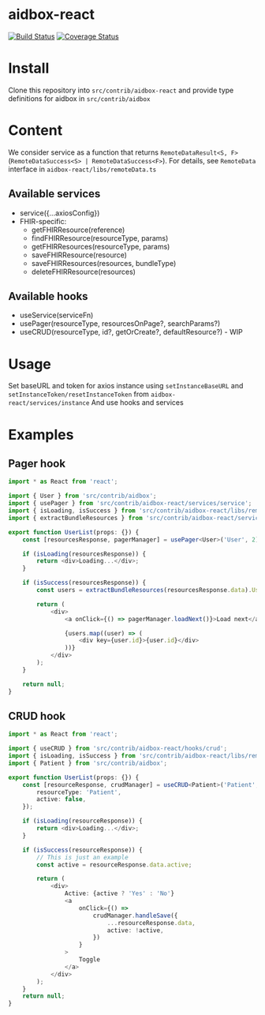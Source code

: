 # aidbox-react

[![Build Status](https://travis-ci.org/beda-software/aidbox-react.svg?branch=master)](https://travis-ci.org/beda-software/aidbox-react) [![Coverage Status](https://coveralls.io/repos/github/beda-software/aidbox-react/badge.svg?branch=master)](https://coveralls.io/github/beda-software/aidbox-react?branch=master)

# Install
Clone this repository into `src/contrib/aidbox-react`
and provide type definitions for aidbox in `src/contrib/aidbox`

# Content

We consider service as a function that returns `RemoteDataResult<S, F>` (`RemoteDataSuccess<S> | RemoteDataSuccess<F>`). For details, see `RemoteData` interface in `aidbox-react/libs/remoteData.ts`

## Available services

* service({...axiosConfig})
* FHIR-specific:
  * getFHIRResource(reference)
  * findFHIRResource(resourceType, params)
  * getFHIRResources(resourceType, params)
  * saveFHIRResource(resource)
  * saveFHIRResources(resources, bundleType)
  * deleteFHIRResource(resources)


## Available hooks
* useService(serviceFn)
* usePager(resourceType, resourcesOnPage?, searchParams?)
* useCRUD(resourceType, id?, getOrCreate?, defaultResource?) - WIP

# Usage

Set baseURL and token for axios instance using `setInstanceBaseURL` and `setInstanceToken/resetInstanceToken` from `aidbox-react/services/instance`
And use hooks and services

# Examples

## Pager hook
```typescript jsx
import * as React from 'react';

import { User } from 'src/contrib/aidbox';
import { usePager } from 'src/contrib/aidbox-react/services/service';
import { isLoading, isSuccess } from 'src/contrib/aidbox-react/libs/remoteData';
import { extractBundleResources } from 'src/contrib/aidbox-react/services/fhir';

export function UserList(props: {}) {
    const [resourcesResponse, pagerManager] = usePager<User>('User', 2);

    if (isLoading(resourcesResponse)) {
        return <div>Loading...</div>;
    }

    if (isSuccess(resourcesResponse)) {
        const users = extractBundleResources(resourcesResponse.data).User || [];

        return (
            <div>
                <a onClick={() => pagerManager.loadNext()}>Load next</a>

                {users.map((user) => (
                    <div key={user.id}>{user.id}</div>
                ))}
            </div>
        );
    }

    return null;
}
```


## CRUD hook
```typescript jsx
import * as React from 'react';

import { useCRUD } from 'src/contrib/aidbox-react/hooks/crud';
import { isLoading, isSuccess } from 'src/contrib/aidbox-react/libs/remoteData';
import { Patient } from 'src/contrib/aidbox';

export function UserList(props: {}) {
    const [resourceResponse, crudManager] = useCRUD<Patient>('Patient', 'toggle', true, {
        resourceType: 'Patient',
        active: false,
    });

    if (isLoading(resourceResponse)) {
        return <div>Loading...</div>;
    }

    if (isSuccess(resourceResponse)) {
        // This is just an example
        const active = resourceResponse.data.active;

        return (
            <div>
                Active: {active ? 'Yes' : 'No'}
                <a
                    onClick={() =>
                        crudManager.handleSave({
                            ...resourceResponse.data,
                            active: !active,
                        })
                    }
                >
                    Toggle
                </a>
            </div>
        );
    }
    return null;
}
```
